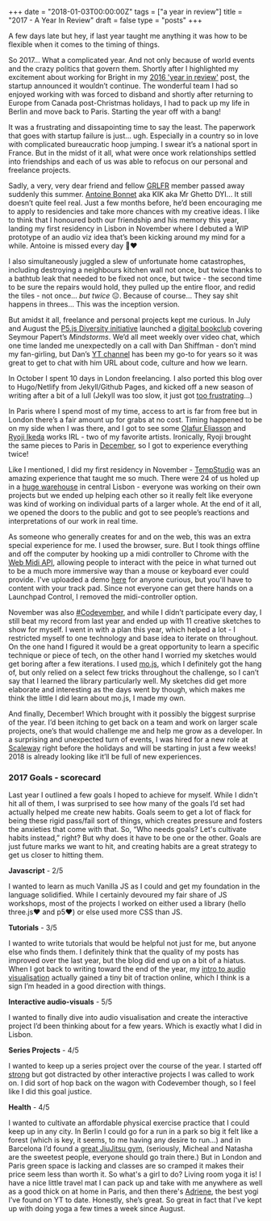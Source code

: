 +++
date = "2018-01-03T00:00:00Z"
tags = ["a year in review"]
title = "2017 - A Year In Review"
draft = false
type = "posts"
+++

A few days late but hey, if last year taught me anything it was how to be flexible when it comes to the timing of things. 

So 2017... What a complicated year. And not only because of world events and the crazy politics that govern them. Shortly after I highlighted my excitement about working for Bright in my <a href="https://www.unicornsfartpixels.com/2016/12/27/2016ayearinreview/" target="_clear">2016 'year in review'</a> post, the startup announced it wouldn’t continue. The wonderful team I had so enjoyed working with was forced to disband and shortly after returning to Europe from Canada post-Christmas holidays, I had to pack up my life in Berlin and move back to Paris. Starting the year off with a bang!

It was a frustrating and dissapointing time to say the least. The paperwork that goes with startup failure is just… ugh. Especially in a country so in love with complicated bureaucratic hoop jumping. I swear it’s a national sport in France. But in the midst of it all, what were once work relationships settled into friendships and each of us was able to refocus on our personal and freelance projects. 

Sadly, a very, very dear friend and fellow <a href="http://graffitiresearchlab.fr/" target="_clear">GRLFR</a> member passed away suddenly this summer.  <a href="http://cargocollective.com/kik" target="_clear">Antoine Bonnet</a> aka KIK aka Mr Ghetto DYI... It still doesn’t quite feel real. Just a few months before, he’d been encouraging me to apply to residencies and take more chances with my creative ideas. I like to think that I honoured both our friendship and his memory this year, landing my first residency in Lisbon in November where I debuted a WIP prototype of an audio viz idea that’s been kicking around my mind for a while. Antoine is missed every day 🎐❤️  ️

I also simultaneously juggled a slew of unfortunate home catastrophes, including destroying a neighbours kitchen wall not once, but twice thanks to a bathtub leak that needed to be fixed not once, but twice - the second time to be sure the repairs would hold, they pulled up the entire floor, and redid the tiles - not once... <em>but twice</em> 😑. Because of course… They say shit happens in threes… This was the inception version.

But amidst it all, freelance and personal projects kept me curious. In July and August the <a href="http://diversity.p5js.org/" target="_clear">P5.js Diversity initiative</a> launched a <a href="https://medium.com/@iamelizasj/p5xjs-mindstorms-week-1-2-2759bcd2e988" target="_clear">digital bookclub</a> covering Seymour Papert’s <em>Mindstorms</em>. We’d all meet weekly over video chat, which one time landed me unexpectedly on a call with Dan Shiffman - don’t mind my fan-girling, but Dan’s <a href="https://www.youtube.com/channel/UCvjgXvBlbQiydffZU7m1_aw?sub_confirmation=1" target="_clear">YT channel</a> has been my go-to for years so it was great to get to chat with him URL about code, culture and how we learn.

In October I spent 10 days in London freelancing. I also ported this blog over to Hugo/Netlify from Jekyll/Github Pages, and kicked off a new season of writing after a bit of a lull (Jekyll was too slow, it just got <a href="https://www.unicornsfartpixels.com/2017/10/13/update-new-things/" target="_clear">too frustrating</a>…)

In Paris where I spend most of my time, access to art is far from free but in London there’s a fair amount up for grabs at no cost. Timing happened to be on my side when I was there, and I got to see some <a href="https://www.instagram.com/p/BagOV-lH1K7/?taken-by=iamelizasj" target="_clear">Olafur Eliasson</a> and <a href="https://www.instagram.com/p/BaW5m5ZnYXV/?taken-by=iamelizasj" target="_clear">Ryoji Ikeda</a> works IRL - two of my favorite artists. Ironically, Ryoji brought the same pieces to Paris in <a href="https://www.instagram.com/p/BcHe5oPnSoz/?taken-by=iamelizasj" target="_clear">December</a>, so I got to experience everything twice!

Like I mentioned, I did my first residency in November - <a href="http://temp-studio.com/" target="_clear">TempStudio</a> was an amazing experience that taught me so much. There were 24 of us holed up in a <a href="http://anjos70.org/" target="_clear">huge warehouse</a> in central Lisbon - everyone was working on their own projects but we ended up helping each other so it really felt like everyone was kind of working on individual parts of a larger whole. At the end of it all, we opened the doors to the public and got to see people’s reactions and interpretations of our work in real time. 

As someone who generally creates for and on the web, this was an extra special experience for me. I used the browser, sure. But I took things offline and off the computer by hooking up a midi controller to Chrome with the <a href="https://webaudio.github.io/web-midi-api/" target="_clear">Web Midi API</a>, allowing people to interact with the peice in what turned out to be a much more immersive way than a mouse or keyboard ever could provide. I've uploaded a demo <a href="https://elizasj.github.io/bloopV2/" target="_clear">here</a> for anyone curious, but you'll have to content with your track pad. Since not everyone can get there hands on a Launchpad Control, I removed the midi-controller option.

November was also <a href="http://codevember.xyz/" target="_clear">#Codevember</a>, and while I didn’t participate every day, I still beat my record from last year and ended up with 11 creative sketches to show for myself. I went in with a plan this year, which helped a lot - I restricted myself to one technology and base idea to iterate on throughout. On the one hand I figured it would be a great opportunity to learn a specific technique or piece of tech, on the other hand I worried my sketches would get boring after a few iterations. I used <a href="http://mojs.io/" target="_clear">mo.js</a>, which I definitely got the hang of, but only relied on a select few tricks throughout the challenge, so I can’t say that I learned the library particularly well. My sketches did get more elaborate and interesting as the days went by though, which makes me think the little I did learn about mo.js, I made my own.

And finally, December! Which brought with it possibly the biggest surprise of the year. I’d been itching to get back on a team and work on larger scale projects, one’s that would challenge me and help me grow as a developer. In a surprising and unexpected turn of events, I was hired for a new role at <a href="https://www.scaleway.com/" target="_clear">Scaleway</a> right before the holidays and will be starting in just a few weeks! 2018 is already looking like it’ll be full of new experiences. 

### 2017 Goals - scorecard
Last year I outlined a few goals I hoped to achieve for myself. While I didn't hit all of them, I was surprised to see how many of the goals I’d set had actually helped me create new habits. Goals seem to get a lot of flack for being these rigid pass/fail sort of things, which creates pressure and fosters the anxieties that come with that. So, “Who needs goals? Let's cultivate habits instead,” right? But why does it have to be one or the other. Goals are just future marks we want to hit, and creating habits are a great strategy to get us closer to hitting them.

<strong>Javascript</strong> - 2/5

I wanted to learn as much Vanilla JS as I could and get my foundation in the language solidified. While I certainly devoured my fair share of JS workshops, most of the projects I worked on either used a library (hello three.js❤️ and p5❤️) or else used more CSS than JS. 

<strong>Tutorials</strong> - 3/5

I wanted to write tutorials that would be helpful not just for me, but anyone else who finds them. I definitely think that the quality of my posts has improved over the last year, but the blog did end up on a bit of a hiatus. When I got back to writing toward the end of the year, my <a href="https://www.unicornsfartpixels.com/posts/2017-10-25audio-fft/" target="_clear">intro to audio visualisation</a> actually gained a tiny bit of traction online, which I think is a sign I’m headed in a good direction with things.

<strong>Interactive audio-visuals</strong> - 5/5

I wanted to finally dive into audio visualisation and create the interactive project I’d been thinking about for a few years. Which is exactly what I did in Lisbon. 

<strong>Series Projects</strong> - 4/5

I wanted to keep up a series project over the course of the year. I started off <a href="https://github.com/elizasj/interactiveshapes" target="_clear">strong</a> but got distracted by other interactive projects I was called to work on. I did sort of hop back on the wagon with Codevember though, so I feel like I did this goal justice.

<strong>Health</strong> - 4/5

I wanted to cultivate an affordable physical exercise practice that I could keep up in any city. In Berlin I could go for a run in a park so big it felt like a forest (which is key, it seems, to me having any desire to run…) and in Barcelona I’d found a <a href="https://www.bcnma.com/" target="_clear">great JiuJitsu gym</a>, (seriously, Micheal and Natasha are the sweetest people, everyone should go train there.) But in London and Paris green space is lacking and classes are so cramped it makes their price seem less than worth it. So what's a girl to do? Living room yoga it is! I have a nice little travel mat I can pack up and take with me anywhere as well as a good thick on at home in Paris, and then there's <a href="https://www.youtube.com/results?search_query=yoga+with+adriene" target="_clear">Adriene</a>, the best yogi I’ve found on YT to date. Honestly, she’s great. So great in fact that I've kept up with doing yoga a few times a week since August.